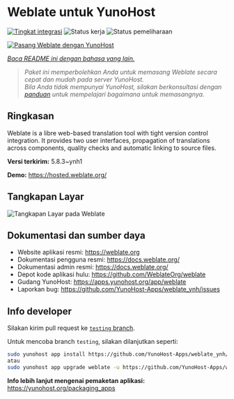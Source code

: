 <!--
N.B.: README ini dibuat secara otomatis oleh <https://github.com/YunoHost/apps/tree/master/tools/readme_generator>
Ini TIDAK boleh diedit dengan tangan.
-->

# Weblate untuk YunoHost

[![Tingkat integrasi](https://dash.yunohost.org/integration/weblate.svg)](https://ci-apps.yunohost.org/ci/apps/weblate/) ![Status kerja](https://ci-apps.yunohost.org/ci/badges/weblate.status.svg) ![Status pemeliharaan](https://ci-apps.yunohost.org/ci/badges/weblate.maintain.svg)

[![Pasang Weblate dengan YunoHost](https://install-app.yunohost.org/install-with-yunohost.svg)](https://install-app.yunohost.org/?app=weblate)

*[Baca README ini dengan bahasa yang lain.](./ALL_README.md)*

> *Paket ini memperbolehkan Anda untuk memasang Weblate secara cepat dan mudah pada server YunoHost.*  
> *Bila Anda tidak mempunyai YunoHost, silakan berkonsultasi dengan [panduan](https://yunohost.org/install) untuk mempelajari bagaimana untuk memasangnya.*

## Ringkasan

Weblate is a libre web-based translation tool with tight version control integration. It provides two user interfaces, propagation of translations across components, quality checks and automatic linking to source files.

**Versi terkirim:** 5.8.3~ynh1

**Demo:** <https://hosted.weblate.org/>

## Tangkapan Layar

![Tangkapan Layar pada Weblate](./doc/screenshots/BigScreenshot.png)

## Dokumentasi dan sumber daya

- Website aplikasi resmi: <https://weblate.org>
- Dokumentasi pengguna resmi: <https://docs.weblate.org/>
- Dokumentasi admin resmi: <https://docs.weblate.org/>
- Depot kode aplikasi hulu: <https://github.com/WeblateOrg/weblate>
- Gudang YunoHost: <https://apps.yunohost.org/app/weblate>
- Laporkan bug: <https://github.com/YunoHost-Apps/weblate_ynh/issues>

## Info developer

Silakan kirim pull request ke [`testing` branch](https://github.com/YunoHost-Apps/weblate_ynh/tree/testing).

Untuk mencoba branch `testing`, silakan dilanjutkan seperti:

```bash
sudo yunohost app install https://github.com/YunoHost-Apps/weblate_ynh/tree/testing --debug
atau
sudo yunohost app upgrade weblate -u https://github.com/YunoHost-Apps/weblate_ynh/tree/testing --debug
```

**Info lebih lanjut mengenai pemaketan aplikasi:** <https://yunohost.org/packaging_apps>
